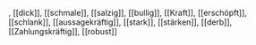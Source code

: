 , [[dick]], [[schmale]], [[salzig]], [[bullig]], [[Kraft]], [[erschöpft]], [[schlank]], [[aussagekräftig]], [[stark]], [[stärken]], [[derb]], [[Zahlungskräftig]], [[robust]]